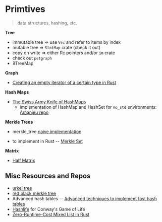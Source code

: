 # Primtives
> data structures, hashing, etc.

**Tree**
* immutable tree => use `Vec` and refer to items by index
* mutable tree => `SlotMap` crate (check it out)
* copy on write => either Rc pointers and/or `im` crate
* check out `petgraph`
* BTreeMap

**Graph**
* [Creating an empty iterator of a certain type in Rust](https://www.freedomlayer.org/offst/option-iterator/)

**Hash Maps**
* [The Swiss Army Knife of HashMaps](https://blog.waffles.space/2018/12/07/deep-dive-into-hashbrown/)
    * implementation of HashMap and HashSet for `no_std` environments: [Amanieu repo](https://github.com/Amanieu/hashmap_core)

**Merkle Trees**
* merkle_tree [naive implementation](https://github.com/niklasad1/merkle-tree-rs)

* to implement in Rust -- [Merkle Set](https://github.com/bramcohen/MerkleSet)

**Matrix**
* [Half Matrix](https://github.com/jojolepro/half-matrix?files=1)

## Misc Resources and Repos
* [urkel tree](https://github.com/handshake-org/urkel)
* [red black merkle tree](https://github.com/amiller/redblackmerkle)
* Advanced hash tables -- [Advanced techniques to implement fast hash tables](https://attractivechaos.wordpress.com/2018/10/01/advanced-techniques-to-implement-fast-hash-tables/)
* [Hashlife](https://en.wikipedia.org/wiki/Hashlife) for Conway's Game of Life
* [Zero-Runtime-Cost Mixed List in Rust](http://nercury.github.io/rust/interesting/2015/12/12/typed-arrays.html)